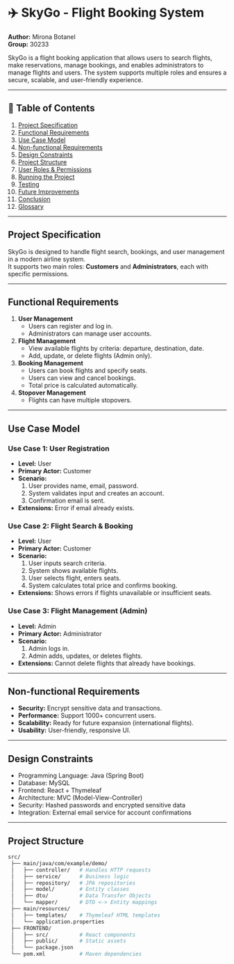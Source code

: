 # ✈️ SkyGo - Flight Booking System

**Author:** Mirona Botanel  
**Group:** 30233  

SkyGo is a flight booking application that allows users to search flights, make reservations, manage bookings, and enables administrators to manage flights and users. The system supports multiple roles and ensures a secure, scalable, and user-friendly experience.

---

## 📝 Table of Contents

1. [Project Specification](#project-specification)  
2. [Functional Requirements](#functional-requirements)  
3. [Use Case Model](#use-case-model)  
4. [Non-functional Requirements](#non-functional-requirements)  
5. [Design Constraints](#design-constraints)  
6. [Project Structure](#project-structure)  
7. [User Roles & Permissions](#user-roles--permissions)  
8. [Running the Project](#running-the-project)  
9. [Testing](#testing)  
10. [Future Improvements](#future-improvements)  
11. [Conclusion](#conclusion)  
12. [Glossary](#glossary)

---

## Project Specification

SkyGo is designed to handle flight search, bookings, and user management in a modern airline system.  
It supports two main roles: **Customers** and **Administrators**, each with specific permissions.

---

## Functional Requirements

1. **User Management**
   - Users can register and log in.
   - Administrators can manage user accounts.
2. **Flight Management**
   - View available flights by criteria: departure, destination, date.
   - Add, update, or delete flights (Admin only).
3. **Booking Management**
   - Users can book flights and specify seats.
   - Users can view and cancel bookings.
   - Total price is calculated automatically.
4. **Stopover Management**
   - Flights can have multiple stopovers.

---

## Use Case Model

### Use Case 1: User Registration
- **Level:** User  
- **Primary Actor:** Customer  
- **Scenario:**  
  1. User provides name, email, password.  
  2. System validates input and creates an account.  
  3. Confirmation email is sent.  
- **Extensions:** Error if email already exists.

### Use Case 2: Flight Search & Booking
- **Level:** User  
- **Primary Actor:** Customer  
- **Scenario:**  
  1. User inputs search criteria.  
  2. System shows available flights.  
  3. User selects flight, enters seats.  
  4. System calculates total price and confirms booking.  
- **Extensions:** Shows errors if flights unavailable or insufficient seats.

### Use Case 3: Flight Management (Admin)
- **Level:** Admin  
- **Primary Actor:** Administrator  
- **Scenario:**  
  1. Admin logs in.  
  2. Admin adds, updates, or deletes flights.  
- **Extensions:** Cannot delete flights that already have bookings.

---

## Non-functional Requirements

- **Security:** Encrypt sensitive data and transactions.  
- **Performance:** Support 1000+ concurrent users.  
- **Scalability:** Ready for future expansion (international flights).  
- **Usability:** User-friendly, responsive UI.

---

## Design Constraints

- Programming Language: Java (Spring Boot)  
- Database: MySQL  
- Frontend: React + Thymeleaf  
- Architecture: MVC (Model-View-Controller)  
- Security: Hashed passwords and encrypted sensitive data  
- Integration: External email service for account confirmations  

---

## Project Structure

```bash
src/
 ├── main/java/com/example/demo/
 │   ├── controller/   # Handles HTTP requests
 │   ├── service/      # Business logic
 │   ├── repository/   # JPA repositories
 │   ├── model/        # Entity classes
 │   ├── dto/          # Data Transfer Objects
 │   └── mapper/       # DTO <-> Entity mappings
 ├── main/resources/
 │   ├── templates/    # Thymeleaf HTML templates
 │   └── application.properties
 ├── FRONTEND/
 │   ├── src/          # React components
 │   ├── public/       # Static assets
 │   └── package.json
 └── pom.xml           # Maven dependencies
